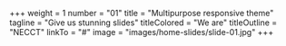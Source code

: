 +++
weight = 1
number = "01"
title = "Multipurpose responsive theme"
tagline =  "Give us stunning slides"
titleColored = "We are"
titleOutline = "NECCT"
linkTo = "#"
image = "images/home-slides/slide-01.jpg"
+++